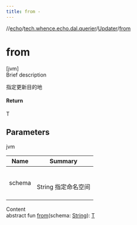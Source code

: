 ```yaml
---
title: from -
---
```

//[echo](../../index.md)/[tech.whence.echo.dal.querier](../index.md)/[Updater](index.md)/[from](from.md)



# from  
[jvm]  
Brief description  


指定更新目的地



#### Return  


T



## Parameters  
  
jvm  
  
|  Name|  Summary| 
|---|---|
| schema| <br><br>String 指定命名空间<br><br>
  
  
Content  
abstract fun [from](from.md)(schema: [String](https://kotlinlang.org/api/latest/jvm/stdlib/kotlin/-string/index.html)): [T](index.md)  



